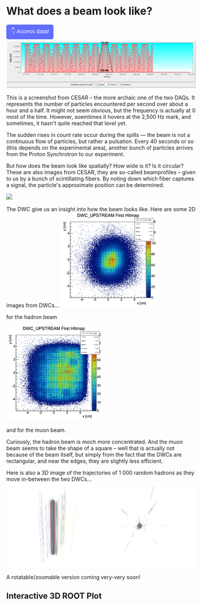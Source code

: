 # What does a beam look like?

<a href="https://github.com/saskiapoldmaa/saskiapoldmaa.github.io/blob/main/Files/XCET_scan.csv" download>
    <button style="background-color:#616eff; color:white; border:none; padding:7px 12px; cursor:pointer; font-size:15px; border-radius:5px;">
         👇 Access data!
    </button>
</a>

<img src="../articles/images/spill.png" width="800px" height="auto">

This is a screenshot from CESAR – the more archaic one of the two DAQs. It represents the number of particles encountered per second over about a hour and a half. It might not seem obvious, but the frequency is actually at 0 most of the time. However, soemtimes it hovers at the 2,500 Hz mark, and sometimes, it hasn't quite 
reached that level yet.

The sudden rises in count rate occur during the spills –– the beam is not a continuous flow of particles, but rather a pulsation. Every 40 seconds or so (this depends on the experimental area), another bunch of particles arrives from the Proton Synchrotron to our experiment.

But how does the beam look like spatially? How wide is it? Is it circular?
These are also images from CESAR, they are so-called beamprofiles – given to us by a bunch of scintillating fibers. By noting down which fiber captures a signal, the particle's approximate position can be determined.

<img src="https://codimd.web.cern.ch/uploads/upload_88fad15ed028d5ff5531140f612c45e4.png" width="800px" height="auto">


The DWC give us an insight into how the beam looks like. Here are some 2D images from DWCs...
<img src="../articles/images/hitmap_hadron.png" width="50%" height="auto" >

for the hadron beam

<img src="../articles/images/hitmap_muon.png" width="50%" height="auto" >

and for the muon beam.

Curiously, the hadron beam is moch more concentrated. And the muon beam seems to take the shape of a square – well that is actually not because of the beam itself, but simply from the fact that the DWCs are rectangular, and near the edges, they are slightly less efficient.

Here is also a 3D image of the trajectories of 1 000 random hadrons as they move in-between the two DWCs...
<img src="../articles/images/3d.png" width="800px" height="auto">

A rotatable/zoomable version coming very-very soon!

## Interactive 3D ROOT Plot

<div id="plot" style="width:800px; height:600px;"></div>

<script type="text/javascript" src="https://root.cern/js/latest/scripts/JSRoot.core.js"></script>
<script type="text/javascript">
    JSROOT.openFile('../Files/plot.json').then(file => file.readObject('h3', obj => {
        JSROOT.draw('plot', obj, "BOX");
    }));
</script>

